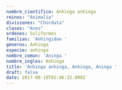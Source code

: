 ```yaml
---
nombre_cientifico: Anhinga anhinga
reinos: "Animalia"
divisiones: "Chordata"
clases: "Aves"
ordenes: Suliformes
familias: 'Anhingidae '
generos: Anhinga
especie: anhinga
nombre_comun: 'Aninga '
nombre_ingles: Anhinga
title: 'Anhinga anhinga, Anhinga, Aninga '
draft: false
date: 2017-08-19T02:46:32.000Z
---
```


